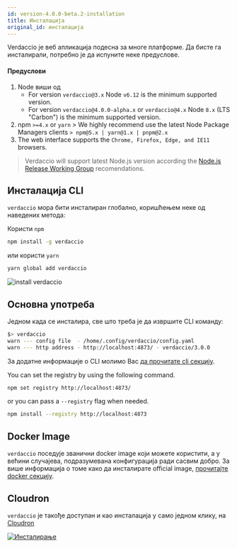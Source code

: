 ```yaml
---
id: version-4.0.0-beta.2-installation
title: Инсталација
original_id: инсталација
---
```


Verdaccio је веб апликација подесна за многе платформе. Да бисте га инсталирали, потребно је да испуните неке предуслове.

#### Предуслови

1. Node виши од 
    - For version `verdaccio@3.x` Node `v6.12` is the minimum supported version.
    - For version `verdaccio@4.0.0-alpha.x` or `verdaccio@4.x` Node `8.x` (LTS "Carbon") is the minimum supported version.
2. npm `>=4.x` or `yarn` > We highly recommend use the latest Node Package Managers clients `> npm@5.x | yarn@1.x | pnpm@2.x`
3. The web interface supports the `Chrome, Firefox, Edge, and IE11` browsers.

> Verdaccio will support latest Node.js version according the [Node.js Release Working Group](https://github.com/nodejs/Release) recomendations.

## Инсталација CLI

`verdaccio` мора бити инсталиран глобално, коришћењем неке од наведених метода:

Користи `npm`

```bash
npm install -g verdaccio
```

или користи `yarn`

```bash
yarn global add verdaccio
```

![install verdaccio](assets/install_verdaccio.gif)

## Основна употреба

Једном када се инсталира, све што треба је да извршите CLI команду:

```bash
$> verdaccio
warn --- config file  - /home/.config/verdaccio/config.yaml
warn --- http address - http://localhost:4873/ - verdaccio/3.0.0
```

За додатне информације о CLI молимо Вас [да прочитате cli секцију](cli.md).

You can set the registry by using the following command.

```bash
npm set registry http://localhost:4873/
```

or you can pass a `--registry` flag when needed.

```bash
npm install --registry http://localhost:4873
```

## Docker Image

`verdaccio` поседује званични docker image који можете користити, а у већини случајева, подразумевана конфигурација ради сасвим добро. За више информација о томе како да инсталирате official image, [прочитајте docker секцију](docker.md).

## Cloudron

`verdaccio` је такође доступан и као инсталација у само једном клику, на [Cloudron](https://cloudron.io)

[![Инсталирање](https://cloudron.io/img/button.svg)](https://cloudron.io/button.html?app=org.eggertsson.verdaccio)